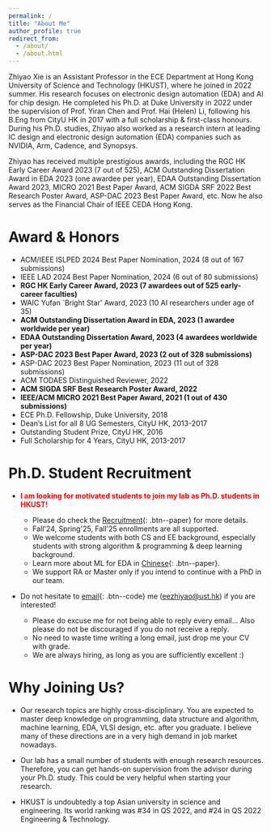 ```yaml
---
permalink: /
title: "About Me"
author_profile: true
redirect_from: 
  - /about/
  - /about.html
---
```


Zhiyao Xie is an Assistant Professor in the ECE Department at Hong Kong University of Science and Technology (HKUST), where he joined in 2022 summer. His research focuses on electronic design automation (EDA) and AI for chip design. He completed his Ph.D. at Duke University in 2022 under the supervision of Prof. Yiran Chen and Prof. Hai (Helen) Li, following his B.Eng from CityU HK in 2017 with a full scholarship & first-class honours. During his Ph.D. studies, Zhiyao also worked as a research intern at leading IC design and electronic design automation (EDA) companies such as NVIDIA, Arm, Cadence, and Synopsys.   

Zhiyao has received multiple prestigious awards, including the RGC HK Early Career Award 2023 (7 out of 525), ACM Outstanding Dissertation Award in EDA 2023 (one awardee per year), EDAA Outstanding Dissertation Award 2023, MICRO 2021 Best Paper Award, ACM SIGDA SRF 2022 Best Research Poster Award, ASP-DAC 2023 Best Paper Award, etc. Now he also serves as the Financial Chair of IEEE CEDA Hong Kong.   

Award & Honors
======
* ACM/IEEE ISLPED 2024 Best Paper Nomination, 2024 (8 out of 167 submissions) 
* IEEE LAD 2024 Best Paper Nomination, 2024 (6 out of 80 submissions)    
* **RGC HK Early Career Award, 2023 (7 awardees out of 525 early-career faculties)**   
* WAIC Yufan `Bright Star' Award, 2023 (10 AI researchers under age of 35)
* **ACM Outstanding Dissertation Award in EDA, 2023 (1 awardee worldwide per year)**
* **EDAA Outstanding Dissertation Award, 2023 (4 awardees worldwide per year)**
* **ASP-DAC 2023 Best Paper Award, 2023 (2 out of 328 submissions)**   
* ASP-DAC 2023 Best Paper Nomination, 2023 (11 out of 328 submissions)  
* ACM TODAES Distinguished Reviewer, 2022   
* **ACM SIGDA SRF Best Research Poster Award, 2022**   
* **IEEE/ACM MICRO 2021 Best Paper Award, 2021 (1 out of 430 submissions)**
* ECE Ph.D. Fellowship, Duke University, 2018   
* Dean’s List for all 8 UG Semesters, CityU HK, 2013-2017  
* Outstanding Student Prize, CityU HK, 2016  
* Full Scholarship for 4 Years, CityU HK, 2013-2017   

Ph.D. Student Recruitment
======
* <span style="color:red">**I am looking for motivated students to join my lab as Ph.D. students in HKUST!**</span> 
    * Please do check the [Recruitment](https://zhiyaoxie.github.io/recruitment/){: .btn--paper} for more details. 
    * Fall'24, Spring'25, Fall'25 enrollments are all supported.   
    * We welcome students with both CS and EE background, especially students with strong algorithm & programming & deep learning background. 
    * Learn more about ML for EDA in [Chinese](https://zhiyaoxie.github.io/files/ml4eda.pdf){: .btn--paper}.
    * We support RA or Master only if you intend to continue with a PhD in our team. 

* Do not hesitate to [email](mailto:eezhiyao@ust.hk){: .btn--code} me (eezhiyao@ust.hk) if you are interested!  
    * Please do excuse me for not being able to reply every email... Also please do not be discouraged if you do not receive a reply. 
    * No need to waste time writing a long email, just drop me your CV with grade.
    * We are always hiring, as long as you are sufficiently excellent :)    

Why Joining Us?
======

* Our research topics are highly cross-disciplinary. You are expected to master deep knowledge on programming, data structure and algorithm, machine learning, EDA, VLSI design, etc. after you graduate. I believe many of these directions are in a very high demand in job market nowadays.  

* Our lab has a small number of students with enough research resources. Therefore, you can get hands-on supervision from the advisor during your Ph.D. study. This could be very helpful when starting your research.  

* HKUST is undoubtedly a top Asian university in science and engineering. Its world ranking was #34 in QS 2022, and #24 in QS 2022 Engineering & Technology. 

